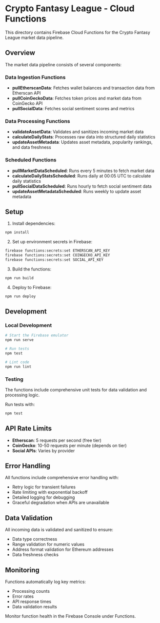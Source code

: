 # Crypto Fantasy League - Cloud Functions

This directory contains Firebase Cloud Functions for the Crypto Fantasy League market data pipeline.

## Overview

The market data pipeline consists of several components:

### Data Ingestion Functions
- **pullEtherscanData**: Fetches wallet balances and transaction data from Etherscan API
- **pullCoinGeckoData**: Fetches token prices and market data from CoinGecko API  
- **pullSocialData**: Fetches social sentiment scores and metrics

### Data Processing Functions
- **validateAssetData**: Validates and sanitizes incoming market data
- **calculateDailyStats**: Processes raw data into structured daily statistics
- **updateAssetMetadata**: Updates asset metadata, popularity rankings, and data freshness

### Scheduled Functions
- **pullMarketDataScheduled**: Runs every 5 minutes to fetch market data
- **calculateDailyStatsScheduled**: Runs daily at 00:05 UTC to calculate daily statistics
- **pullSocialDataScheduled**: Runs hourly to fetch social sentiment data
- **updateAssetMetadataScheduled**: Runs weekly to update asset metadata

## Setup

1. Install dependencies:
```bash
npm install
```

2. Set up environment secrets in Firebase:
```bash
firebase functions:secrets:set ETHERSCAN_API_KEY
firebase functions:secrets:set COINGECKO_API_KEY
firebase functions:secrets:set SOCIAL_API_KEY
```

3. Build the functions:
```bash
npm run build
```

4. Deploy to Firebase:
```bash
npm run deploy
```

## Development

### Local Development
```bash
# Start the Firebase emulator
npm run serve

# Run tests
npm test

# Lint code
npm run lint
```

### Testing
The functions include comprehensive unit tests for data validation and processing logic.

Run tests with:
```bash
npm test
```

## API Rate Limits

- **Etherscan**: 5 requests per second (free tier)
- **CoinGecko**: 10-50 requests per minute (depends on tier)
- **Social APIs**: Varies by provider

## Error Handling

All functions include comprehensive error handling with:
- Retry logic for transient failures
- Rate limiting with exponential backoff
- Detailed logging for debugging
- Graceful degradation when APIs are unavailable

## Data Validation

All incoming data is validated and sanitized to ensure:
- Data type correctness
- Range validation for numeric values
- Address format validation for Ethereum addresses
- Data freshness checks

## Monitoring

Functions automatically log key metrics:
- Processing counts
- Error rates
- API response times
- Data validation results

Monitor function health in the Firebase Console under Functions.
